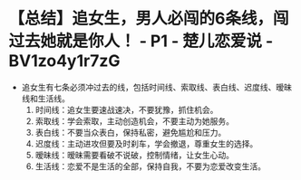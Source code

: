 # 【总结】追女生，男人必闯的6条线，闯过去她就是你人！ - P1 - 楚儿恋爱说 - BV1zo4y1r7zG

-   追女生有七条必须冲过去的线，包括时间线、索取线、表白线、迟度线、暧昧线和生活线。
    1.  时间线：追女生要速战速决，不要犹豫，抓住机会。
    2.  索取线：学会索取，主动创造机会，不要主动为她服务。
    3.  表白线：不要当众表白，保持私密，避免尴尬和压力。
    4.  迟度线：主动进攻但要及时刹车，学会撤退，尊重女生的选择。
    5.  暧昧线：暧昧需要看破不说破，控制情绪，让女生心动。
    6.  生活线：恋爱不是生活的全部，保持自我，不要为恋爱改变生活。